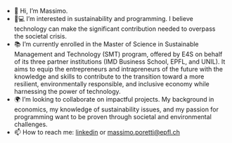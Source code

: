 - 👋 Hi, I’m Massimo.
- 🌱💻 I’m interested in sustainability and programming. I believe technology can make the significant contribution needed to overpass the societal crisis.
- 📚 I’m currently enrolled in the Master of Science in Sustainable Management and Technology (SMT) program, offered by E4S on behalf of its three partner institutions (IMD Business School, EPFL, and UNIL). It aims to equip the entrepreneurs and intrapreneurs of the future with the knowledge and skills to contribute to the transition toward a more resilient, environmentally responsible, and inclusive economy while harnessing the power of technology.
- 🌍 I’m looking to collaborate on impactful projects. My background in economics, my knowledge of sustainability issues, and my passion for programming want to be proven through societal and environmental challenges.
- 📫 How to reach me: <a href="https://www.linkedin.com/in/poretti-massimo">linkedin</a> or massimo.poretti@epfl.ch

<!---
Mastro1/Mastro1 is a ✨ special ✨ repository because its `README.md` (this file) appears on your GitHub profile.
You can click the Preview link to take a look at your changes.
--->
